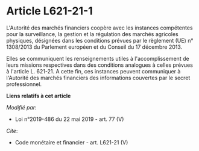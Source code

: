 # Article L621-21-1

L'Autorité des marchés financiers coopère avec les instances compétentes pour la surveillance, la gestion et la régulation
des marchés agricoles physiques, désignées dans les conditions prévues par le règlement (UE) n° 1308/2013 du Parlement
européen et du Conseil du 17 décembre 2013. 

Elles se communiquent les renseignements utiles à l'accomplissement de leurs missions respectives dans des conditions
analogues à celles prévues à l'article L. 621-21. A cette fin, ces instances peuvent communiquer à l'Autorité des marchés
financiers des informations couvertes par le secret professionnel.

**Liens relatifs à cet article**

_Modifié par_:

  - Loi n°2019-486 du 22 mai 2019 - art. 77 (V)

_Cite_:

  - Code monétaire et financier - art. L621-21 (V)
